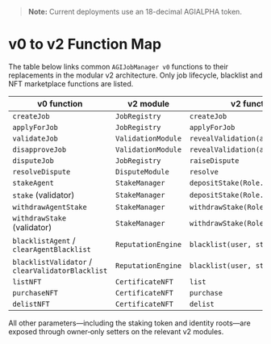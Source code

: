 > **Note:** Current deployments use an 18-decimal AGIALPHA token.

# v0 to v2 Function Map

The table below links common `AGIJobManager v0` functions to their
replacements in the modular v2 architecture. Only job lifecycle,
blacklist and NFT marketplace functions are listed.

| v0 function | v2 module | v2 function |
| --- | --- | --- |
| `createJob` | `JobRegistry` | `createJob` |
| `applyForJob` | `JobRegistry` | `applyForJob` |
| `validateJob` | `ValidationModule` | `revealValidation(approve=true)` |
| `disapproveJob` | `ValidationModule` | `revealValidation(approve=false)` |
| `disputeJob` | `JobRegistry` | `raiseDispute` |
| `resolveDispute` | `DisputeModule` | `resolve` |
| `stakeAgent` | `StakeManager` | `depositStake(Role.Agent)` |
| `stake` (validator) | `StakeManager` | `depositStake(Role.Validator)` |
| `withdrawAgentStake` | `StakeManager` | `withdrawStake(Role.Agent)` |
| `withdrawStake` (validator) | `StakeManager` | `withdrawStake(Role.Validator)` |
| `blacklistAgent` / `clearAgentBlacklist` | `ReputationEngine` | `blacklist(user, status)` |
| `blacklistValidator` / `clearValidatorBlacklist` | `ReputationEngine` | `blacklist(user, status)` |
| `listNFT` | `CertificateNFT` | `list` |
| `purchaseNFT` | `CertificateNFT` | `purchase` |
| `delistNFT` | `CertificateNFT` | `delist` |

All other parameters—including the staking token and identity roots—are
exposed through owner‑only setters on the relevant v2 modules.
